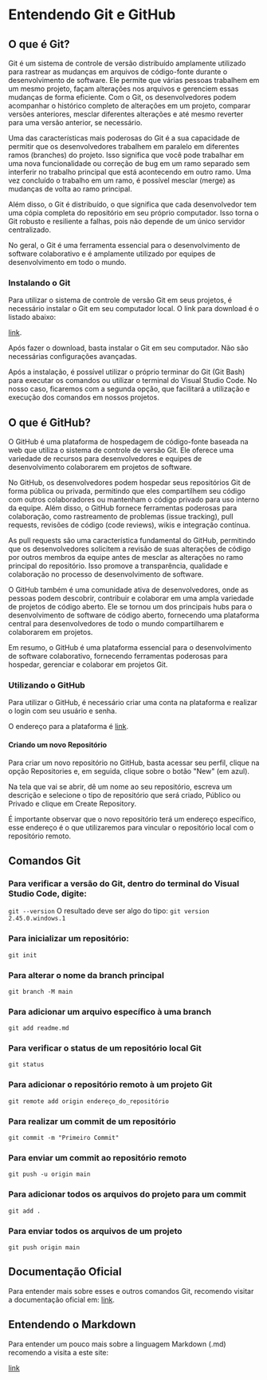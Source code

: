 # Entendendo Git e GitHub

## O que é Git?

Git é um sistema de controle de versão distribuído amplamente utilizado para rastrear as mudanças em arquivos de código-fonte durante o desenvolvimento de software. Ele permite que várias pessoas trabalhem em um mesmo projeto, façam alterações nos arquivos e gerenciem essas mudanças de forma eficiente. Com o Git, os desenvolvedores podem acompanhar o histórico completo de alterações em um projeto, comparar versões anteriores, mesclar diferentes alterações e até mesmo reverter para uma versão anterior, se necessário.

Uma das características mais poderosas do Git é a sua capacidade de permitir que os desenvolvedores trabalhem em paralelo em diferentes ramos (branches) do projeto. Isso significa que você pode trabalhar em uma nova funcionalidade ou correção de bug em um ramo separado sem interferir no trabalho principal que está acontecendo em outro ramo. Uma vez concluído o trabalho em um ramo, é possível mesclar (merge) as mudanças de volta ao ramo principal.

Além disso, o Git é distribuído, o que significa que cada desenvolvedor tem uma cópia completa do repositório em seu próprio computador. Isso torna o Git robusto e resiliente a falhas, pois não depende de um único servidor centralizado.

No geral, o Git é uma ferramenta essencial para o desenvolvimento de software colaborativo e é amplamente utilizado por equipes de desenvolvimento em todo o mundo.

### Instalando o Git

Para utilizar o sistema de controle de versão Git em seus projetos, é necessário instalar o Git em seu computador local.
O link para download é o listado abaixo:

[link](https://git-scm.com/ "Download do Git").

Após fazer o download, basta instalar o Git em seu computador. Não são necessárias configurações avançadas.

Após a instalação, é possível utilizar o próprio terminar do Git (Git Bash) para executar os comandos ou utilizar o terminal do Visual Studio Code. No nosso caso, ficaremos com a segunda opção, que facilitará a utilização e execução dos comandos em nossos projetos.

## O que é GitHub?

O GitHub é uma plataforma de hospedagem de código-fonte baseada na web que utiliza o sistema de controle de versão Git. Ele oferece uma variedade de recursos para desenvolvedores e equipes de desenvolvimento colaborarem em projetos de software.

No GitHub, os desenvolvedores podem hospedar seus repositórios Git de forma pública ou privada, permitindo que eles compartilhem seu código com outros colaboradores ou mantenham o código privado para uso interno da equipe. Além disso, o GitHub fornece ferramentas poderosas para colaboração, como rastreamento de problemas (issue tracking), pull requests, revisões de código (code reviews), wikis e integração contínua.

As pull requests são uma característica fundamental do GitHub, permitindo que os desenvolvedores solicitem a revisão de suas alterações de código por outros membros da equipe antes de mesclar as alterações no ramo principal do repositório. Isso promove a transparência, qualidade e colaboração no processo de desenvolvimento de software.

O GitHub também é uma comunidade ativa de desenvolvedores, onde as pessoas podem descobrir, contribuir e colaborar em uma ampla variedade de projetos de código aberto. Ele se tornou um dos principais hubs para o desenvolvimento de software de código aberto, fornecendo uma plataforma central para desenvolvedores de todo o mundo compartilharem e colaborarem em projetos.

Em resumo, o GitHub é uma plataforma essencial para o desenvolvimento de software colaborativo, fornecendo ferramentas poderosas para hospedar, gerenciar e colaborar em projetos Git.

### Utilizando o GitHub

Para utilizar o GitHub, é necessário criar uma conta na plataforma e realizar o login com seu usuário e senha.

O endereço para a plataforma é [link](https://github.com/ "https://github.com/").

#### Criando um novo Repositório

Para criar um novo repositório no GitHub, basta acessar seu perfil, clique na opção Repositories e, em seguida, clique sobre o botão "New" (em azul).

Na tela que vai se abrir, dê um nome ao seu repositório, escreva um descrição e selecione o tipo de repositório que será criado, Público ou Privado e clique em Create Repository.

É importante observar que o novo repositório terá um endereço específico, esse endereço é o que utilizaremos para vincular o repositório local com o repositório remoto.

## Comandos Git

### Para verificar a versão do Git, dentro do terminal do Visual Studio Code, digite:

`git --version`
O resultado deve ser algo do tipo:
`git version 2.45.0.windows.1`

### Para inicializar um repositório:

`git init`

### Para alterar o nome da branch principal

`git branch -M main`

### Para adicionar um arquivo específico à uma branch

`git add readme.md`

### Para verificar o status de um repositório local Git

`git status`

### Para adicionar o repositório remoto à um projeto Git

`git remote add origin endereço_do_repositório`

### Para realizar um commit de um repositório

`git commit -m "Primeiro Commit"`

### Para enviar um commit ao repositório remoto

`git push -u origin main`

### Para adicionar todos os arquivos do projeto para um commit

`git add .`

### Para enviar todos os arquivos de um projeto

`git push origin main`

## Documentação Oficial

Para entender mais sobre esses e outros comandos Git, recomendo visitar a documentação oficial em:
[link](https://git-scm.com/doc "https://git-scm.com/doc").

## Entendendo o Markdown

Para entender um pouco mais sobre a linguagem Markdown (.md) recomendo a visita a este site:

[link](https://wordpress.com/support/markdown-quick-reference/ "Referências Rápidas de Markdown *(em inglês)*")
